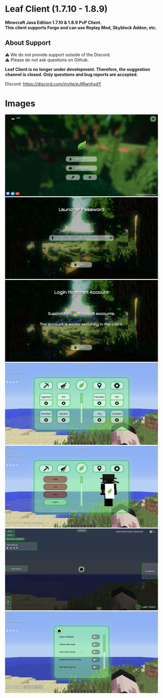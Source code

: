 # Leaf Client (1.7.10 - 1.8.9)
**Minecraft Java Edition 1.7.10 &amp; 1.8.9 PvP Client.**  
**This client supports Forge and can use Replay Mod, Skyblock Addon, etc.**
## About Support
⚠ We do not provide support outside of the Discord.  
⚠ Please do not ask questions on Github.  

**Leaf Client is no longer under development.
Therefore, the suggestion channel is closed.
Only questions and bug reports are accepted.**

Discord: https://discord.com/invite/eJtRwnhxdY

# Images
![Main Screen](images/titlescreen.png)
![Passward Screen](images/passward.png)
![Login Screen](images/login.png)
![Mod Setting Screen](images/mod.png)
![Cosmetic Setting Screen](images/cosmetic.png)
![Hud Editor Screen](images/hudeditor.png)
![Client Setting Screen](images/setting.png)
